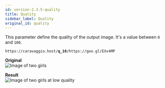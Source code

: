 ```yaml
---
id: version-2.3.5-quality
title: Quality
sidebar_label: Quality
original_id: quality
---
```


This parameter define the quality of the output image. It's a value between `0` and `100`.

<pre><code class="hljs css html" data-preview>https://caravaggio.host/<strong>q_10</strong>/https://goo.gl/EXv4MP</code></pre>

**Original**     
![Image of two girls](assets/example/girls_small.jpeg)

**Result**     
![Image of two girls at low quality](assets/example/q10.jpeg)
